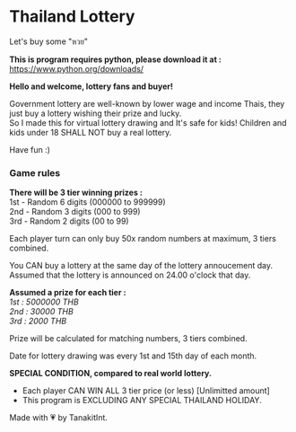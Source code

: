 # Thailand Lottery

Let's buy some "หวย"

<b>This is program requires python, please download it at :</b>  
https://www.python.org/downloads/  

<b>Hello and welcome, lottery fans and buyer!</b>  

Government lottery are well-known by lower wage and income Thais,
they just buy a lottery wishing their prize and lucky.  
So I made this for virtual lottery drawing and It's safe for kids!
Children and kids under 18 SHALL NOT buy a real lottery.  

Have fun :)  

### Game rules ###

<b>There will be 3 tier winning prizes :</b>  
1st - Random 6 digits (000000 to 999999)  
2nd - Random 3 digits (000 to 999)  
3rd - Random 2 digits (00 to 99)  

Each player turn can only buy 50x random numbers at maximum, 3 tiers combined.

You CAN buy a lottery at the same day of the lottery annoucement day.
Assumed that the lottery is announced on 24.00 o'clock that day.

<b>Assumed a prize for each tier :</b>  
<i>1st : 5000000 THB</i>  
<i>2nd : 30000 THB</i>  
<i>3rd : 2000 THB</i>  

Prize will be calculated for matching numbers, 3 tiers combined.

Date for lottery drawing was every 1st and 15th day of each month.

<b>SPECIAL CONDITION, compared to real world lottery.</b>
- Each player CAN WIN ALL 3 tier price (or less) [Unlimitted amount]
- This program is EXCLUDING ANY SPECIAL THAILAND HOLIDAY.

Made with 💗 by TanakitInt.
